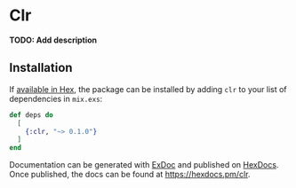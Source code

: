 # Clr

**TODO: Add description**

## Installation

If [available in Hex](https://hex.pm/docs/publish), the package can be installed
by adding `clr` to your list of dependencies in `mix.exs`:

```elixir
def deps do
  [
    {:clr, "~> 0.1.0"}
  ]
end
```

Documentation can be generated with [ExDoc](https://github.com/elixir-lang/ex_doc)
and published on [HexDocs](https://hexdocs.pm). Once published, the docs can
be found at <https://hexdocs.pm/clr>.


